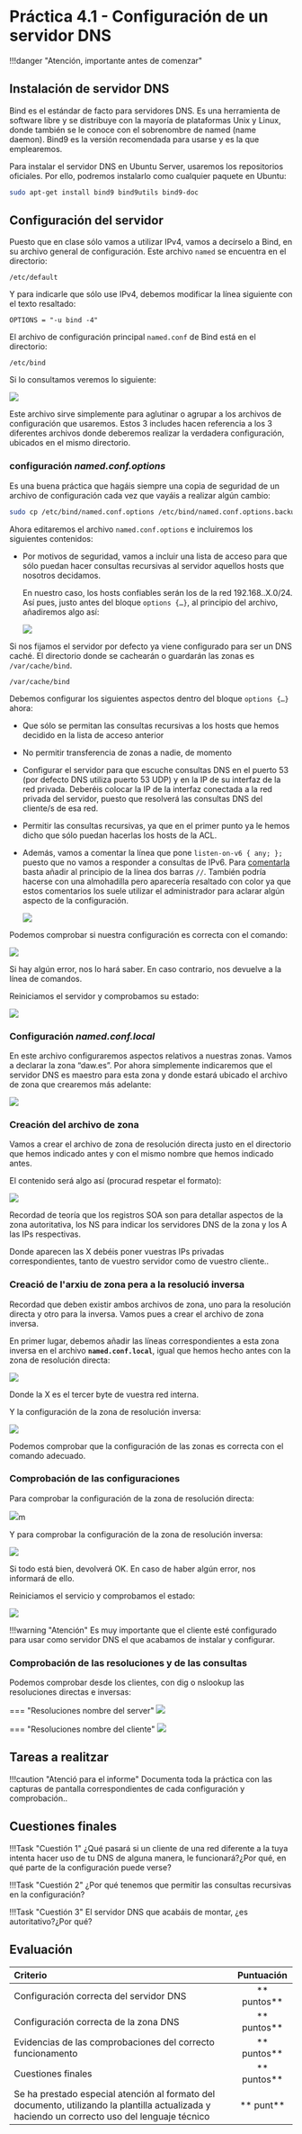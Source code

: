 # Práctica 4.1 - Configuración de un servidor DNS

!!!danger "Atención, importante antes de comenzar"



## Instalación de servidor DNS

Bind es el estándar de facto para servidores DNS. Es una herramienta de software libre y se distribuye con la mayoría de plataformas Unix y Linux, donde también se le conoce con el sobrenombre de named (name daemon). Bind9 es la versión recomendada para usarse y es la que emplearemos.

Para instalar el servidor DNS en Ubuntu Server, usaremos los repositorios oficiales. Por ello, podremos instalarlo como cualquier paquete en Ubuntu:

```sh
sudo apt-get install bind9 bind9utils bind9-doc 
```

## Configuración del servidor

Puesto que en clase sólo vamos a utilizar IPv4, vamos a decírselo a Bind, en su archivo general de configuración. Este archivo `named` se encuentra en el directorio:

```linuxconf
/etc/default
```

Y para indicarle que sólo use IPv4, debemos modificar la línea siguiente con el texto resaltado:

```linuxconf
OPTIONS = "-u bind -4"
```

El archivo de configuración principal `named.conf` de Bind está en el directorio:

```linuxconf
/etc/bind
```

Si lo consultamos veremos lo siguiente:

![](img/3.1.bind_1.png)


Este archivo sirve simplemente para aglutinar o agrupar a los archivos de configuración que usaremos. Estos 3 includes hacen referencia a los 3 diferentes archivos donde deberemos realizar la verdadera configuración, ubicados en el mismo directorio.

### configuración *named.conf.options*

Es  una  buena  práctica  que  hagáis  siempre  una  copia  de  seguridad  de  un  archivo  de configuración cada vez que vayáis a realizar algún cambio:

```sh
sudo cp /etc/bind/named.conf.options /etc/bind/named.conf.options.backup
```

Ahora editaremos el archivo `named.conf.options` e incluiremos los siguientes contenidos:

 + Por motivos de seguridad, vamos a incluir una lista de acceso para que sólo puedan hacer consultas recursivas al servidor aquellos hosts que nosotros decidamos.

    En nuestro caso, los hosts confiables serán los de la red 192.168..X.0/24. Así pues, justo antes del bloque ```options {…}```, al principio del archivo, añadiremos algo así:

    ![](img/3.1.bind_2.png)

Si nos fijamos el servidor por defecto ya viene configurado para ser un DNS caché. El directorio donde se cachearán o guardarán las zonas es `/var/cache/bind`.

```linuxconf
/var/cache/bind
```

Debemos configurar los siguientes aspectos dentro del bloque `options {…}` ahora:
+ Que sólo se permitan las consultas recursivas a los hosts que hemos decidido en la lista de acceso anterior
  
+ No permitir transferencia de zonas a nadie, de momento
  
+ Configurar el servidor para que escuche consultas DNS en el puerto 53 (por defecto DNS utiliza puerto 53 UDP) y en la IP de su interfaz de la red privada. Deberéis colocar la IP de la interfaz conectada a la red privada del servidor, puesto que resolverá las consultas DNS del cliente/s de esa red.
  
+ Permitir las consultas recursivas, ya que en el primer punto ya le hemos dicho que sólo puedan hacerlas los hosts de la ACL.
  
+ Además, vamos a comentar la línea que pone `listen-on-v6 { any; };` puesto que no vamos a responder a consultas de IPv6. Para [comentarla](http://astro.uni-tuebingen.de/software/bind/comments.html) basta añadir al principio de la línea dos barras `//`. También podría hacerse con una almohadilla pero aparecería resaltado con color ya que estos comentarios los suele utilizar el administrador para aclarar algún aspecto de la configuración.

     ![](img/3.1.bind_3.png)


Podemos comprobar si nuestra configuración es correcta con el comando:

![](img/3.1.bind_4.png)

Si hay algún error, nos lo hará saber. En caso contrario, nos devuelve a la línea de comandos. 

Reiniciamos el servidor y comprobamos su estado:

![](img/3.1.bind_5.png)


### Configuración *named.conf.local*

En este archivo configuraremos aspectos relativos a nuestras zonas. Vamos a declarar la zona “daw.es”. Por ahora simplemente indicaremos que el servidor DNS es maestro para esta zona y donde estará ubicado el archivo de zona que crearemos más adelante:

![](img/3.1.bind_6.png)


### Creación del archivo de zona

Vamos a crear el archivo de zona de resolución directa justo en el directorio que hemos indicado antes y con el mismo nombre que hemos indicado antes.

El contenido será algo así (procurad respetar el formato):

![](img/3.1.bind_7.png)

Recordad de teoría que los registros SOA son para detallar aspectos de la zona autoritativa, los NS para indicar los servidores DNS de la zona y los A las IPs respectivas.

Donde aparecen las X debéis poner vuestras IPs privadas correspondientes, tanto de vuestro servidor como de vuestro cliente..

### Creació de l'arxiu de zona pera a la resolució inversa

Recordad que deben existir ambos archivos de zona, uno para la resolución directa y otro para la inversa. Vamos pues a crear el archivo de zona inversa.

En primer lugar, debemos añadir las líneas correspondientes a esta zona inversa en el archivo
**`named.conf.local`**, igual que hemos hecho antes con la zona de resolución directa:

![](img/3.1.bind_8.png)

Donde la X es el tercer byte de vuestra red interna.

Y la configuración de la zona de resolución inversa:

![](img/3.1.bind_9.png)

Podemos comprobar que la configuración de las zonas es correcta con el comando adecuado.

### Comprobación de las configuraciones

Para comprobar la configuración de la zona de resolución directa:

![](img/3.1.bind_10.png)m

Y para comprobar la configuración de la zona de resolución inversa:

![](img/3.1.bind_11.png)

Si todo está bien, devolverá OK. En caso de haber algún error, nos informará de ello.

Reiniciamos el servicio y comprobamos el estado:

![](img/3.1.bind_12.png)

!!!warning "Atención"
    Es muy importante que el cliente esté configurado para usar como servidor DNS el que acabamos de instalar y configurar.

### Comprobación de las resoluciones y de las consultas

Podemos comprobar desde los clientes, con dig o nslookup las resoluciones directas e inversas:

=== "Resoluciones nombre del server"
    ![](img/3.1.bind_13.png)

=== "Resoluciones nombre del cliente"
    ![](img/3.1.bind_14.png)

## Tareas a realitzar


!!!caution "Atenció para el informe"
    Documenta toda la práctica con	las	capturas de	pantalla correspondientes de cada configuración y comprobación..

## Cuestiones finales

!!!Task "Cuestión 1"
    ¿Qué pasará si un cliente de una red diferente a la tuya intenta hacer uso de tu DNS de alguna manera, le funcionará?¿Por qué, en qué parte de la configuración puede verse?
    
!!!Task "Cuestión 2"
    ¿Por qué tenemos que permitir las consultas recursivas en la configuración?
    
!!!Task "Cuestión 3"
    El servidor DNS que acabáis de montar, ¿es autoritativo?¿Por qué?


## Evaluación

| Criterio      | Puntuación                         |
| :--------- | :----------------------------------: |
| Configuración correcta del servidor DNS       |** puntos**  |
| Configuración correcta de la zona DNS      | ** puntos** |
| Evidencias de las comprobaciones del correcto funcionamento | ** puntos**|
| Cuestiones finales | ** puntos**|
|  Se ha prestado especial atención al formato del documento, utilizando la plantilla actualizada y haciendo un correcto uso del lenguaje técnico  |** punt**  |








